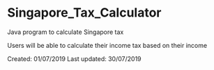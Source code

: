 # Singapore_Tax_Calculator
Java program to calculate Singapore tax

Users will be able to calculate their income tax based on their income

Created: 01/07/2019
Last updated: 30/07/2019
